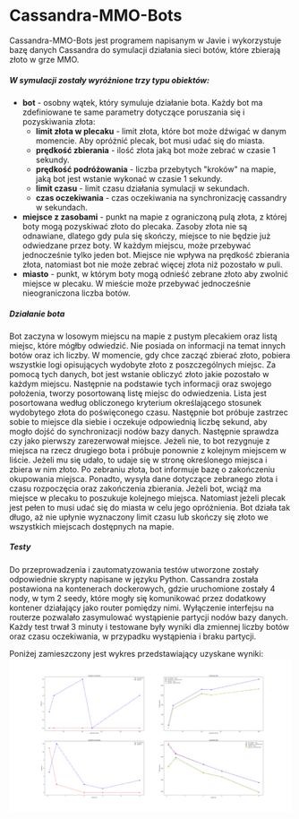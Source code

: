 # Cassandra-MMO-Bots
Cassandra-MMO-Bots jest programem napisanym w Javie i wykorzystuje bazę danych Cassandra do symulacji działania sieci botów, które zbierają złoto w grze MMO.

##### W symulacji zostały wyróżnione trzy typu obiektów:
- **bot** - osobny wątek, który symuluje działanie bota. Każdy bot ma zdefiniowane te same parametry dotyczące poruszania się i pozyskiwania złota:
  - **limit złota w plecaku** - limit złota, które bot może dźwigać w danym momencie. Aby opróżnić plecak, bot musi udać się do miasta.
  - **prędkość zbierania** - ilość złota jaką bot może zebrać w czasie 1 sekundy.
  - **prędkość podróżowania** - liczba przebytych "kroków" na mapie, jaką bot jest wstanie wykonać w czasie 1 sekundy.
  - **limit czasu** - limit czasu działania symulacji w sekundach.
  - **czas oczekiwania** - czas oczekiwania na synchronizację cassandry w sekundach.
- **miejsce z zasobami** - punkt na mapie z ograniczoną pulą złota, z której boty mogą pozyskiwać złoto do plecaka. Zasoby złota nie są odnawiane, dlatego gdy pula się skończy, miejsce to nie będzie już odwiedzane przez boty. W każdym miejscu, może przebywać jednocześnie tylko jeden bot. Miejsce nie wpływa na prędkość zbierania złota, natomiast bot nie może zebrać więcej złota niż pozostało w puli.
- **miasto** - punkt,  w którym boty mogą odnieść zebrane złoto aby zwolnić miejsce w plecaku. W mieście może przebywać jednocześnie nieograniczona liczba botów.

##### Działanie bota

Bot zaczyna w losowym miejscu na mapie z pustym plecakiem oraz listą miejsc, które mógłby odwiedzić. Nie posiada on informacji na temat innych botów oraz ich liczby. W momencie, gdy chce zacząć zbierać złoto, pobiera wszystkie logi opisujących wydobyte złoto z poszczególnych miejsc. Za pomocą tych danych, bot jest wstanie obliczyć złoto jakie pozostało w każdym miejscu. Następnie na podstawie tych informacji oraz swojego położenia, tworzy posortowaną listę miejsc do odwiedzenia. Lista jest posortowana według obliczonego kryterium określającego stosunek wydobytego złota do poświęconego czasu. Następnie bot próbuje zastrzec sobie to miejsce dla siebie i oczekuje odpowiednią liczbę sekund, aby mogło dojść do synchronizacji nodów bazy danych. Następnie sprawdza czy jako pierwszy zarezerwował miejsce. Jeżeli nie, to bot rezygnuje z miejsca na rzecz drugiego bota i próbuje ponownie z kolejnym miejscem w liście. Jeżeli mu się udało, to udaje się w stronę określonego miejsca i zbiera w nim złoto. Po zebraniu złota, bot informuje bazę o zakończeniu okupowania miejsca. Ponadto, wysyła dane dotyczące zebranego złota i czasu rozpoczęcia oraz zakończenia zbierania. Jeżeli bot, wciąż ma miejsce w plecaku to poszukuje kolejnego miejsca. Natomiast jeżeli plecak jest pełen to musi udać się do miasta w celu jego opróżnienia. Bot działa tak długo, aż nie upłynie wyznaczony limit czasu lub skończy się złoto we wszystkich miejscach dostępnych na mapie.

##### Testy

Do przeprowadzenia i zautomatyzowania testów utworzone zostały odpowiednie skrypty napisane w języku Python. Cassandra została postawiona na kontenerach dockerowych, gdzie uruchomione zostały 4 nody, w tym 2 seedy, które mogły się komunikować przez dodatkowy kontener działający jako router pomiędzy nimi. Wyłączenie interfejsu na routerze pozwalało zasymulować wystąpienie partycji nodów bazy danych. Każdy test trwał 3 minuty i testowane były wyniki dla zmiennej liczby botów oraz czasu oczekiwania, w przypadku wystąpienia i braku partycji.

Poniżej zamieszczony jest wykres przedstawiający uzyskane wyniki:
![results](fig1.png?raw=true "Wyniki przeprowadzonych testów")
